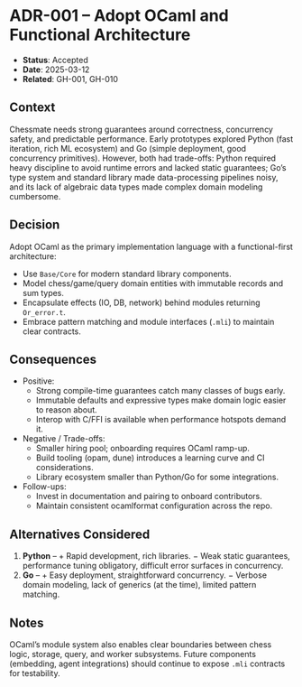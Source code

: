 # ADR-001 – Adopt OCaml and Functional Architecture

- **Status**: Accepted
- **Date**: 2025-03-12
- **Related**: GH-001, GH-010

## Context
Chessmate needs strong guarantees around correctness, concurrency safety, and predictable performance. Early prototypes explored Python (fast iteration, rich ML ecosystem) and Go (simple deployment, good concurrency primitives). However, both had trade-offs: Python required heavy discipline to avoid runtime errors and lacked static guarantees; Go’s type system and standard library made data-processing pipelines noisy, and its lack of algebraic data types made complex domain modeling cumbersome.

## Decision
Adopt OCaml as the primary implementation language with a functional-first architecture:
- Use `Base/Core` for modern standard library components.
- Model chess/game/query domain entities with immutable records and sum types.
- Encapsulate effects (IO, DB, network) behind modules returning `Or_error.t`.
- Embrace pattern matching and module interfaces (`.mli`) to maintain clear contracts.

## Consequences
- Positive:
  - Strong compile-time guarantees catch many classes of bugs early.
  - Immutable defaults and expressive types make domain logic easier to reason about.
  - Interop with C/FFI is available when performance hotspots demand it.
- Negative / Trade-offs:
  - Smaller hiring pool; onboarding requires OCaml ramp-up.
  - Build tooling (opam, dune) introduces a learning curve and CI considerations.
  - Library ecosystem smaller than Python/Go for some integrations.
- Follow-ups:
  - Invest in documentation and pairing to onboard contributors.
  - Maintain consistent ocamlformat configuration across the repo.

## Alternatives Considered
1. **Python** – + Rapid development, rich libraries. − Weak static guarantees, performance tuning obligatory, difficult error surfaces in concurrency.
2. **Go** – + Easy deployment, straightforward concurrency. − Verbose domain modeling, lack of generics (at the time), limited pattern matching.

## Notes
OCaml’s module system also enables clear boundaries between chess logic, storage, query, and worker subsystems. Future components (embedding, agent integrations) should continue to expose `.mli` contracts for testability.
